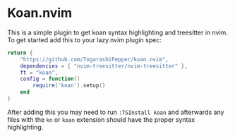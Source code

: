 # Koan.nvim
This is a simple plugin to get koan syntax highlighting and treesitter in nvim. To get started add this to your lazy.nvim plugin spec:

```lua
return {
    "https://github.com/TogarashiPepper/koan.nvim",
	dependencies = { "nvim-treesitter/nvim-treesitter" },
    ft = "koan",
    config = function()
        require('koan').setup()
    end
}
```

After adding this you may need to run `:TSInstall koan` and afterwards any files with the `kn` or `koan` extension should have the proper syntax highlighting.
